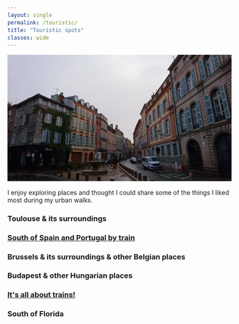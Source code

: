```yaml
---
layout: single
permalink: /touristic/
title: "Touristic spots"
classes: wide
---
```


<img src="/assets/images/Toulouse_rainy.jpg" alt="Touristic point"> 

I enjoy exploring places and thought I could share some of the things I liked most during my urban walks.

### Toulouse & its surroundings

### <a href="/touristic/spain/" target="_blank"><b>South of Spain and Portugal by train</b></a><br> 

### Brussels & its surroundings & other Belgian places

<!-- ### [Brussels & its surroundings & other Belgian places](/_pages/_touristic/BXL/) -->

### Budapest & other Hungarian places
<!-- ### [Budapest & other Hungarian places](/_pages/_touristic/buda/) -->

### <a href="/touristic/trains/" target="_blank"><b>It's all about trains!</b></a><br>

### South of Florida

